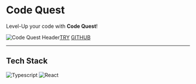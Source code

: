 # Code Quest

Level-Up your code with **Code Quest**!

![Code Quest Header](https://images.ctfassets.net/l329ngjcm8m3/4QkRN0AaZHDZgk5I9DHTPc/74c033b40d980b8cbba803a174e1eb81/banner.png)[TRY](https://code-quest-app.netlify.app/)&nbsp;[GITHUB](https://github.com/rioredwards/code-quest)&nbsp;

---

## Tech Stack

![Typescript](https://img.shields.io/badge/-Typescript-3178C6?logo=TypeScript&logoColor=black&style=for-the-badge)&nbsp;![React](https://img.shields.io/badge/-React-61DAFB?logo=React&logoColor=black&style=for-the-badge)&nbsp;
